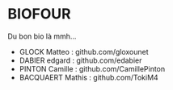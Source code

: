 # BIOFOUR

Du bon bio là mmh...

 - GLOCK Matteo : github.com/gloxounet
 - DABIER edgard : github.com/edabier
 - PINTON Camille : github.com/CamillePinton
 - BACQUAERT Mathis : github.com/TokiM4